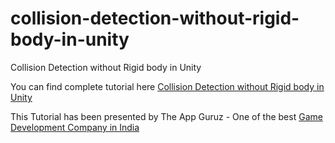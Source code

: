 # collision-detection-without-rigid-body-in-unity
Collision Detection without Rigid body in Unity

You can find complete tutorial here [Collision Detection without Rigid body in Unity](http://www.theappguruz.com/unity/collision-detection-without-rigid-body-in-unity/)

This Tutorial has been presented by The App Guruz - One of the best [Game Development Company in India](http://www.theappguruz.com/3d-game-development/)
